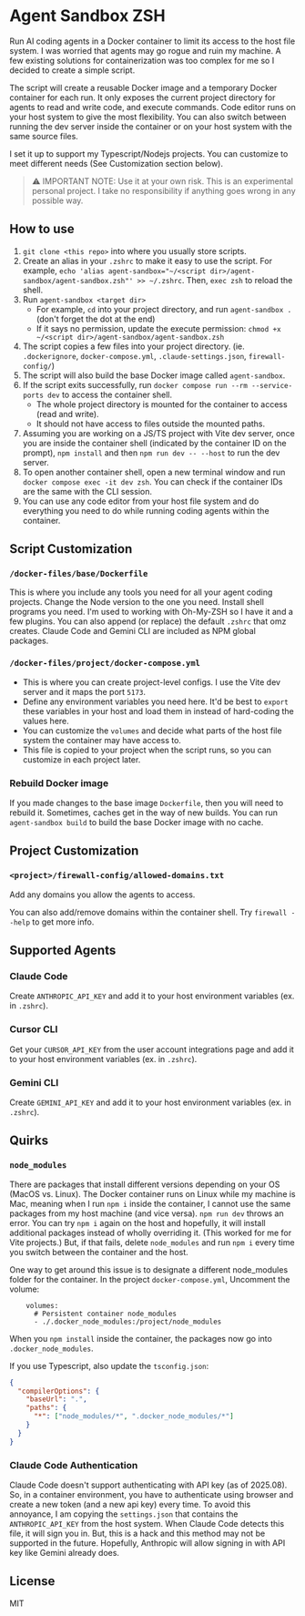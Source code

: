 # Agent Sandbox ZSH

Run AI coding agents in a Docker container to limit its access to the host file system. I was worried that agents may go rogue and ruin my machine. A few existing solutions for containerization was too complex for me so I decided to create a simple script.

The script will create a reusable Docker image and a temporary Docker container for each run. It only exposes the current project directory for agents to read and write code, and execute commands. Code editor runs on your host system to give the most flexibility. You can also switch between running the dev server inside the container or on your host system with the same source files.

I set it up to support my Typescript/Nodejs projects. You can customize to meet different needs (See Customization section below).

> ⚠️ IMPORTANT NOTE: Use it at your own risk. This is an experimental personal project. I take no responsibility if anything goes wrong in any possible way.

## How to use

1. `git clone <this repo>` into where you usually store scripts.
1. Create an alias in your `.zshrc` to make it easy to use the script. For example, `echo 'alias agent-sandbox="~/<script dir>/agent-sandbox/agent-sandbox.zsh"' >> ~/.zshrc`. Then, `exec zsh` to reload the shell.
1. Run `agent-sandbox <target dir>`
   - For example, `cd` into your project directory, and run `agent-sandbox .` (don't forget the dot at the end)
   - If it says no permission, update the execute permission: `chmod +x ~/<script dir>/agent-sandbox/agent-sandbox.zsh`
1. The script copies a few files into your project directory. (ie. `.dockerignore`, `docker-compose.yml`, `.claude-settings.json`, `firewall-config/`)
1. The script will also build the base Docker image called `agent-sandbox`.
1. If the script exits successfully, run `docker compose run --rm --service-ports dev` to access the container shell.
   - The whole project directory is mounted for the container to access (read and write).
   - It should not have access to files outside the mounted paths.
1. Assuming you are working on a JS/TS project with Vite dev server, once you are inside the container shell (indicated by the container ID on the prompt), `npm install` and then `npm run dev -- --host` to run the dev server.
1. To open another container shell, open a new terminal window and run `docker compose exec -it dev zsh`. You can check if the container IDs are the same with the CLI session.
1. You can use any code editor from your host file system and do everything you need to do while running coding agents within the container.

## Script Customization

### `/docker-files/base/Dockerfile`

This is where you include any tools you need for all your agent coding projects. Change the Node version to the one you need. Install shell programs you need. I'm used to working with Oh-My-ZSH so I have it and a few plugins. You can also append (or replace) the default `.zshrc` that omz creates. Claude Code and Gemini CLI are included as NPM global packages.

### `/docker-files/project/docker-compose.yml`

- This is where you can create project-level configs. I use the Vite dev server and it maps the port `5173`.
- Define any environment variables you need here. It'd be best to `export` these variables in your host and load them in instead of hard-coding the values here.
- You can customize the `volumes` and decide what parts of the host file system the container may have access to.
- This file is copied to your project when the script runs, so you can customize in each project later.

### Rebuild Docker image

If you made changes to the base image `Dockerfile`, then you will need to rebuild it. Sometimes, caches get in the way of new builds. You can run `agent-sandbox build` to build the base Docker image with no cache.

## Project Customization

### `<project>/firewall-config/allowed-domains.txt`

Add any domains you allow the agents to access.

You can also add/remove domains within the container shell. Try `firewall --help` to get more info.

## Supported Agents

### Claude Code

Create `ANTHROPIC_API_KEY` and add it to your host environment variables (ex. in `.zshrc`).

### Cursor CLI

Get your `CURSOR_API_KEY` from the user account integrations page and add it to your host environment variables (ex. in `.zshrc`).

### Gemini CLI

Create `GEMINI_API_KEY` and add it to your host environment variables (ex. in `.zshrc`).

## Quirks

### `node_modules`

There are packages that install different versions depending on your OS (MacOS vs. Linux). The Docker container runs on Linux while my machine is Mac, meaning when I run `npm i` inside the container, I cannot use the same packages from my host machine (and vice versa). `npm run dev` throws an error. You can try `npm i` again on the host and hopefully, it will install additional packages instead of wholly overriding it. (This worked for me for Vite projects.) But, if that fails, delete `node_modules` and run `npm i` every time you switch between the container and the host.

One way to get around this issue is to designate a different node_modules folder for the container. In the project `docker-compose.yml`, Uncomment the volume:

```
    volumes:
      # Persistent container node_modules
      - ./.docker_node_modules:/project/node_modules
```

When you `npm install` inside the container, the packages now go into `.docker_node_modules`.

If you use Typescript, also update the `tsconfig.json`:

```json
{
  "compilerOptions": {
    "baseUrl": ".",
    "paths": {
      "*": ["node_modules/*", ".docker_node_modules/*"]
    }
  }
}
```

### Claude Code Authentication

Claude Code doesn't support authenticating with API key (as of 2025.08). So, in a container environment, you have to authenticate using browser and create a new token (and a new api key) every time. To avoid this annoyance, I am copying the `settings.json` that contains the `ANTHROPIC_API_KEY` from the host system. When Claude Code detects this file, it will sign you in. But, this is a hack and this method may not be supported in the future. Hopefully, Anthropic will allow signing in with API key like Gemini already does.

## License

MIT
